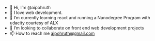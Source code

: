 - 👋 Hi, I’m @aipohruth
- 👀 I love web development.
- 🌱 I’m currently learning react and running a Nanodegree Program with udacity courtesy of ALX
- 💞️ I’m looking to collaborate on front end web development projects
- 📫 How to reach me aipohruth@gmail.com

<!---
aipohruth/aipohruth is a ✨ special ✨ repository because its `README.md` (this file) appears on your GitHub profile.
You can click the Preview link to take a look at your changes.
--->
